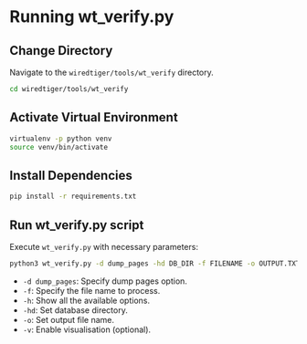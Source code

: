 # Running wt_verify.py

## Change Directory
Navigate to the `wiredtiger/tools/wt_verify` directory.
```bash
cd wiredtiger/tools/wt_verify
```

## Activate Virtual Environment
```bash
virtualenv -p python venv
source venv/bin/activate
```

## Install Dependencies
```bash
pip install -r requirements.txt
```

## Run wt_verify.py script
Execute `wt_verify.py` with necessary parameters:

```bash
python3 wt_verify.py -d dump_pages -hd DB_DIR -f FILENAME -o OUTPUT.TXT -v
```

- `-d dump_pages`: Specify dump pages option.
- `-f`: Specify the file name to process.
- `-h`: Show all the available options.
- `-hd`: Set database directory.
- `-o`: Set output file name.
- `-v`: Enable visualisation (optional).
